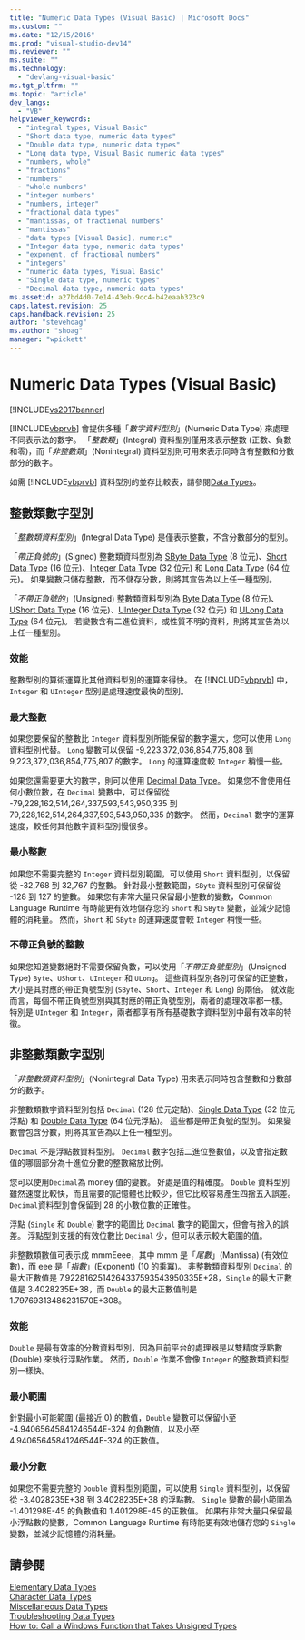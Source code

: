 ```yaml
---
title: "Numeric Data Types (Visual Basic) | Microsoft Docs"
ms.custom: ""
ms.date: "12/15/2016"
ms.prod: "visual-studio-dev14"
ms.reviewer: ""
ms.suite: ""
ms.technology: 
  - "devlang-visual-basic"
ms.tgt_pltfrm: ""
ms.topic: "article"
dev_langs: 
  - "VB"
helpviewer_keywords: 
  - "integral types, Visual Basic"
  - "Short data type, numeric data types"
  - "Double data type, numeric data types"
  - "Long data type, Visual Basic numeric data types"
  - "numbers, whole"
  - "fractions"
  - "numbers"
  - "whole numbers"
  - "integer numbers"
  - "numbers, integer"
  - "fractional data types"
  - "mantissas, of fractional numbers"
  - "mantissas"
  - "data types [Visual Basic], numeric"
  - "Integer data type, numeric data types"
  - "exponent, of fractional numbers"
  - "integers"
  - "numeric data types, Visual Basic"
  - "Single data type, numeric types"
  - "Decimal data type, numeric data types"
ms.assetid: a27bd4d0-7e14-43eb-9cc4-b42eaab323c9
caps.latest.revision: 25
caps.handback.revision: 25
author: "stevehoag"
ms.author: "shoag"
manager: "wpickett"
---
```

# Numeric Data Types (Visual Basic)
[!INCLUDE[vs2017banner](../../../../csharp/includes/vs2017banner.md)]

[!INCLUDE[vbprvb](../../../../csharp/programming-guide/concepts/linq/includes/vbprvb_md.md)] 會提供多種「*數字資料型別*」\(Numeric Data Type\) 來處理不同表示法的數字。  「*整數類*」\(Integral\) 資料型別僅用來表示整數 \(正數、負數和零\)，而「*非整數類*」\(Nonintegral\) 資料型別則可用來表示同時含有整數和分數部分的數字。  
  
 如需 [!INCLUDE[vbprvb](../../../../csharp/programming-guide/concepts/linq/includes/vbprvb_md.md)] 資料型別的並存比較表，請參閱[Data Types](../../../../visual-basic/language-reference/data-types/data-type-summary.md)。  
  
## 整數類數字型別  
 「*整數類資料型別*」\(Integral Data Type\) 是僅表示整數，不含分數部分的型別。  
  
 「*帶正負號的*」\(Signed\) 整數類資料型別為 [SByte Data Type](../../../../visual-basic/language-reference/data-types/sbyte-data-type.md) \(8 位元\)、[Short Data Type](../../../../visual-basic/language-reference/data-types/short-data-type.md) \(16 位元\)、[Integer Data Type](../../../../visual-basic/language-reference/data-types/integer-data-type.md) \(32 位元\) 和 [Long Data Type](../../../../visual-basic/language-reference/data-types/long-data-type.md) \(64 位元\)。  如果變數只儲存整數，而不儲存分數，則將其宣告為以上任一種型別。  
  
 「*不帶正負號的*」\(Unsigned\) 整數類資料型別為 [Byte Data Type](../../../../visual-basic/language-reference/data-types/byte-data-type.md) \(8 位元\)、[UShort Data Type](../../../../visual-basic/language-reference/data-types/ushort-data-type.md) \(16 位元\)、[UInteger Data Type](../../../../visual-basic/language-reference/data-types/uinteger-data-type.md) \(32 位元\) 和 [ULong Data Type](../../../../visual-basic/language-reference/data-types/ulong-data-type.md) \(64 位元\)。  若變數含有二進位資料，或性質不明的資料，則將其宣告為以上任一種型別。  
  
### 效能  
 整數型別的算術運算比其他資料型別的運算來得快。  在 [!INCLUDE[vbprvb](../../../../csharp/programming-guide/concepts/linq/includes/vbprvb_md.md)] 中，`Integer` 和 `UInteger` 型別是處理速度最快的型別。  
  
### 最大整數  
 如果您要保留的整數比 `Integer` 資料型別所能保留的數字還大，您可以使用 `Long` 資料型別代替。  `Long` 變數可以保留 \-9,223,372,036,854,775,808 到 9,223,372,036,854,775,807 的數字。  `Long` 的運算速度較 `Integer` 稍慢一些。  
  
 如果您還需要更大的數字，則可以使用 [Decimal Data Type](../../../../visual-basic/language-reference/data-types/decimal-data-type.md)。  如果您不會使用任何小數位數，在 `Decimal` 變數中，可以保留從 \-79,228,162,514,264,337,593,543,950,335 到 79,228,162,514,264,337,593,543,950,335 的數字。  然而，`Decimal` 數字的運算速度，較任何其他數字資料型別慢很多。  
  
### 最小整數  
 如果您不需要完整的 `Integer` 資料型別範圍，可以使用 `Short` 資料型別，以保留從 \-32,768 到 32,767 的整數。  針對最小整數範圍，`SByte` 資料型別可保留從 \-128 到 127 的整數。  如果您有非常大量只保留最小整數的變數，Common Language Runtime 有時能更有效地儲存您的 `Short` 和 `SByte` 變數，並減少記憶體的消耗量。  然而，`Short` 和 `SByte` 的運算速度會較 `Integer` 稍慢一些。  
  
### 不帶正負號的整數  
 如果您知道變數絕對不需要保留負數，可以使用「*不帶正負號型別*」\(Unsigned Type\) `Byte`、`UShort`、`UInteger` 和 `ULong`。  這些資料型別各別可保留的正整數，大小是其對應的帶正負號型別 \(`SByte`、`Short`、`Integer` 和 `Long`\) 的兩倍。  就效能而言，每個不帶正負號型別與其對應的帶正負號型別，兩者的處理效率都一樣。  特別是 `UInteger` 和 `Integer`，兩者都享有所有基礎數字資料型別中最有效率的特徵。  
  
## 非整數類數字型別  
 「*非整數類資料型別*」\(Nonintegral Data Type\) 用來表示同時包含整數和分數部分的數字。  
  
 非整數類數字資料型別包括 `Decimal` \(128 位元定點\)、[Single Data Type](../../../../visual-basic/language-reference/data-types/single-data-type.md) \(32 位元浮點\) 和 [Double Data Type](../../../../visual-basic/language-reference/data-types/double-data-type.md) \(64 位元浮點\)。  這些都是帶正負號的型別。  如果變數會包含分數，則將其宣告為以上任一種型別。  
  
 `Decimal` 不是浮點數資料型別。  `Decimal` 數字包括二進位整數值，以及會指定數值的哪個部分為十進位分數的整數縮放比例。  
  
 您可以使用`Decimal`為 money 值的變數。  好處是值的精確度。  `Double` 資料型別雖然速度比較快，而且需要的記憶體也比較少，但它比較容易產生四捨五入誤差。  `Decimal`資料型別會保留到 28 的小數位數的正確性。  
  
 浮點 \(`Single` 和 `Double`\) 數字的範圍比 `Decimal` 數字的範圍大，但會有捨入的誤差。  浮點型別支援的有效位數比 `Decimal` 少，但可以表示較大範圍的值。  
  
 非整數類數值可表示成 mmmEeee，其中 mmm 是「*尾數*」\(Mantissa\) \(有效位數\)，而 eee 是「*指數*」\(Exponent\) \(10 的乘冪\)。  非整數類資料型別 `Decimal` 的最大正數值是 7.9228162514264337593543950335E\+28，`Single` 的最大正數值是 3.4028235E\+38，而 `Double` 的最大正數值則是 1.79769313486231570E\+308。  
  
### 效能  
 `Double` 是最有效率的分數資料型別，因為目前平台的處理器是以雙精度浮點數 \(Double\) 來執行浮點作業。  然而，`Double` 作業不會像 `Integer` 的整數類資料型別一樣快。  
  
### 最小範圍  
 針對最小可能範圍 \(最接近 0\) 的數值，`Double` 變數可以保留小至 \-4.94065645841246544E\-324 的負數值，以及小至 4.94065645841246544E\-324 的正數值。  
  
### 最小分數  
 如果您不需要完整的 `Double` 資料型別範圍，可以使用 `Single` 資料型別，以保留從 \-3.4028235E\+38 到 3.4028235E\+38 的浮點數。  `Single` 變數的最小範圍為 \-1.401298E\-45 的負數值和 1.401298E\-45 的正數值。  如果有非常大量只保留最小浮點數的變數，Common Language Runtime 有時能更有效地儲存您的 `Single` 變數，並減少記憶體的消耗量。  
  
## 請參閱  
 [Elementary Data Types](../../../../visual-basic/programming-guide/language-features/data-types/elementary-data-types.md)   
 [Character Data Types](../../../../visual-basic/programming-guide/language-features/data-types/character-data-types.md)   
 [Miscellaneous Data Types](../../../../visual-basic/programming-guide/language-features/data-types/miscellaneous-data-types.md)   
 [Troubleshooting Data Types](../../../../visual-basic/programming-guide/language-features/data-types/troubleshooting-data-types.md)   
 [How to: Call a Windows Function that Takes Unsigned Types](../../../../visual-basic/programming-guide/com-interop/how-to-call-a-windows-function-that-takes-unsigned-types.md)